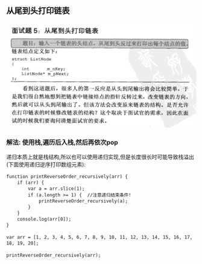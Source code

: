 ## 从尾到头打印链表

![从尾到头打印链表](./images/question-5.png)

### 解法: 使用栈,遍历后入栈,然后再依次pop

递归本质上就是栈结构,所以也可以使用递归实现,但是长度很长时可能导致栈溢出(下面使用递归逆序打印数组元素):

```
function printReverseOrder_recursively(arr) {
    if (arr) {
        var a = arr.slice(1);
        if (a.length >= 1) {  //注意递归结束条件!
            printReverseOrder_recursively(a);
        }
    }
    console.log(arr[0]);
}

var arr = [1, 2, 3, 4, 5, 6, 7, 8, 9, 10, 11, 12, 13, 14, 15, 16, 17, 18, 19, 20];

printReverseOrder_recursively(arr);
```